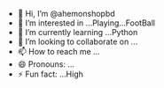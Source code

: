 - 👋 Hi, I’m @ahemonshopbd
- 👀 I’m interested in ...Playing...FootBall
- 🌱 I’m currently learning ...Python
- 💞️ I’m looking to collaborate on ...
- 📫 How to reach me ...
- 😄 Pronouns: ...
- ⚡ Fun fact: ...High

<!---
ahemonshopbd/ahemonshopbd is a ✨ special ✨ repository because its `README.md` (this file) appears on your GitHub profile.
You can click the Preview link to take a look at your changes.
--->
